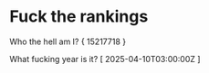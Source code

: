# Fuck the rankings

Who the hell am I?
{ 15217718 }

What fucking year is it?
[ 2025-04-10T03:00:00Z ]
